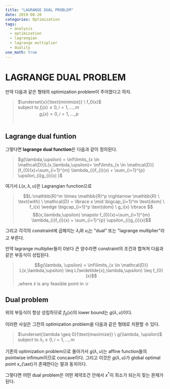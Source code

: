 ```yaml
---
title: "LAGRANGE DUAL PROBLEM"
date: 2019-08-20
categories: Optimization
tags:
  - analysis
  - optimization
  - lagrangian
  - lagrange multiplier
  - duality
use_math: true
---
```


# LAGRANGE DUAL PROBLEM

만약 다음과 같은 형태의 optimization problem이 주어졌다고 하자.
>$\underset{x}{\text{minimize}} \  f_0(x)$<br>
$\text{subject to} \ f_i(x) \leq 0 , i=1,...,m$<br>
$\qquad\qquad\  g_i(x) = 0 , i=1,...,p$<br><br>

## Lagrange dual funtion
그렇다면 **lagrange dual function**은 다음과 같이 정의된다.

>$g(\lambda,\upsilon) = \inf\limits_{x \in \mathcal{D}}L(x,\lambda,\upsilon)= \inf\limits_{x \in \mathcal{D}}(f_{0}(x)+\sum_{i=1}^{m} \lambda_{i}f_{i}(x) + \sum_{i=1}^{p} \upsilon_{i}g_{i}(x) )$

여기서 $L(x,\lambda,\upsilon)$은 Lagrangian function으로<br> 
>$$L:\mathbb{R}^m \times \mathbb{R}^p \rightarrow \mathbb{R} \ \text{with} \ \mathcal{D} = \lbrace x \mid \bigcap_{i=1}^m \text{dom} \ f_i(x) \wedge \bigcap_{i=1}^p \text{dom} \ g_i(x) \rbrace $$
$$(x,\lambda,\upsilon) \mapsto f_{0}(x)+\sum_{i=1}^{m} \lambda_{i}f_{i}(x) + \sum_{i=1}^{p} \upsilon_{i}g_{i}(x)$$

그리고 각각의 constraint에 곱해지는 $\lambda_{i}$와 $\upsilon_{i}$는 "dual" 또는 "lagrange multiplier"라고 부른다.

만약 lagrange multiplier들이 0보다 큰 양수라면 constraint의 조건과 합쳐져 다음과 같은 부등식이 성립된다.

>$$g(\lambda, \upsilon) = \inf\limits_{x \in \mathcal{D}} L(x,\lambda,\upsilon) \leq L(\widetilde{x},\lambda,\upsilon) \leq f_{0}(x)$$
,where $\widetilde{x}$ is any feasible point in $\mathcal{D}$

## Dual problem
위의 부등식이 항상 성립하므로 $f_{0}(x)$의 lower bound는 $g(\lambda, \upsilon)$이다.<br>

이러한 사실은 그전의 optimization problem을 다음과 같은 형태로 치환할 수 있다.<br>

>$\underset{\lambda \geq 0}{\text{maximize}} \  g(\lambda, \upsilon)$<br>
$\text{subject to} \ \lambda_{i} \geq 0 , i=1,...,m$<br>

기존의 optimization problem으로 돌아가서
$g(\lambda, \upsilon)$는 affine function들의 pointwise infimum이므로 concave이다. 그리고 이것은 $g(\lambda, \upsilon)$가 global optimal point x_{\ast}가 존재한다는 말과 동치이다.

그렇다면 어떤 dual problem은 어떤 제약조건 안에서 $x^{\ast}$이 최소가 되는지 찾는 문제가 된다.

